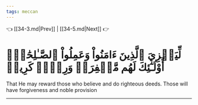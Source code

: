 ```yaml
---
tags: meccan
---
```


👈 [[34-3.md|Prev]] | [[34-5.md|Next]] 👉

# لِّيَجۡزِيَ ٱلَّذِينَ ءَامَنُواْ وَعَمِلُواْ ٱلصَّـٰلِحَٰتِۚ أُوْلَـٰٓئِكَ لَهُم مَّغۡفِرَةٞ وَرِزۡقٞ كَرِيمٞ

That He may reward those who believe and do righteous deeds. Those will have forgiveness and noble provision

---

